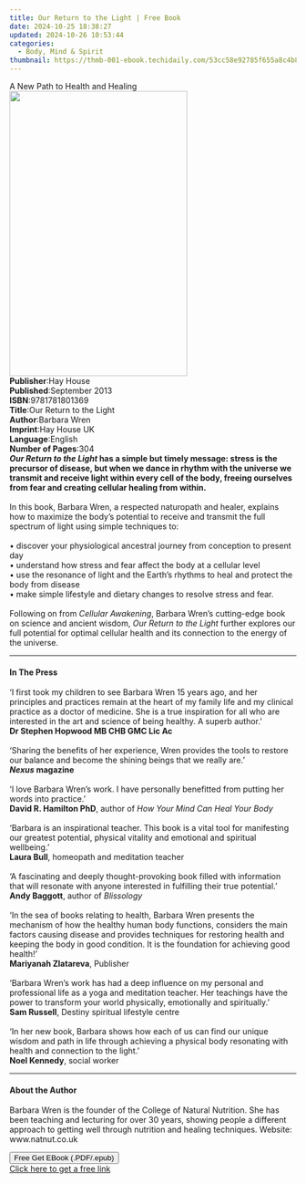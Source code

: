```yaml
---
title: Our Return to the Light | Free Book
date: 2024-10-25 18:38:27
updated: 2024-10-26 10:53:44
categories:
  - Body, Mind & Spirit
thumbnail: https://thmb-001-ebook.techidaily.com/53cc58e92785f655a8c4b82c6db14b3cc106b19137cdaae51fd0302177ca3cb3.jpg
---
```

<main id="book-container">
  <div class="flex flex-col">
    <div class="book-brief flex-1 py-6 px-4 sm:p-6 md:py-10 md:px-8">
      <!-- brief-->
      <div class="book-brief-main">A New Path to Health and Healing</div>
    </div>
    <div
      class="book-meta-info flex-1 grid gap-4 col-start-1 col-end-3 row-start-1 sm:mb-6 sm:grid-cols-4 lg:gap-6 lg:col-start-2 lg:row-end-6 lg:row-span-6 lg:mb-0"
    >
      <div
        class="book-meta-info-left place-content-center mt-4 p-4 text-sm leading-6 col-start-2 col-span-2 dark:text-slate-400"
      >
        <img
          class="w-full h-500 object-cover rounded-lg sm:h-255 sm:col-span-2 lg:col-span-full"
          src="https://img-001-ebook.techidaily.com/3f84646a4672f96abf3f1f4be5d78b1fc972a2d1062163ef2ab513681e71cbaa.jpg"
          alt=""
          width="312"
          height="500"
        />
      </div>
      <div
        class="book-meta-info-right mt-2 col-start-1 row-start-2 col-span-3 self-center"
      >
        <!-- meta data  -->
        <div class="flex flex-col px-4 md:px-8">
          <div class="flex-1">
            <strong>Publisher</strong>:<span class="px-2">Hay House</span>
          </div>
          <div class="flex-1">
            <strong>Published</strong>:<span class="px-2">September 2013</span>
          </div>
          <div class="flex-1">
            <strong>ISBN</strong>:<span class="px-2">9781781801369</span>
          </div>
          <div class="flex-1">
            <strong>Title</strong>:<span class="px-2"
              >Our Return to the Light</span
            >
          </div>
          <div class="flex-1">
            <strong>Author</strong>:<span class="px-2">Barbara Wren</span>
          </div>
          <div class="flex-1">
            <strong>Imprint</strong>:<span class="px-2">Hay House UK</span>
          </div>
          <div class="flex-1">
            <strong>Language</strong>:<span class="px-2">English</span>
          </div>
          <div class="flex-1">
            <strong>Number of Pages</strong>:<span class="px-2">304</span>
          </div>
        </div>
      </div>
    </div>
    <div class="book-description flex-1 py-6 px-4 sm:p-6 md:py-10 md:px-8">
      <div class="book-description-main">
        <div accordion-content="" id="description">
          <b
            ><i>Our Return to the Light</i> has a simple but timely message:
            stress is the precursor of disease, but when we dance in rhythm with
            the universe we transmit and receive light within every cell of the
            body, freeing ourselves from fear and creating cellular healing from
            within. </b
          ><br /><br />In this book, Barbara Wren, a respected naturopath and
          healer, explains how to maximize the body’s potential to receive and
          transmit the full spectrum of light using simple techniques to:<br /><br />•
          discover your physiological ancestral journey from conception to
          present day<br />• understand how stress and fear affect the body at a
          cellular level<br />• use the resonance of light and the Earth’s
          rhythms to heal and protect the body from disease<br />• make simple
          lifestyle and dietary changes to resolve stress and fear.<br /><br />Following
          on from <i>Cellular Awakening</i>, Barbara Wren’s cutting-edge book on
          science and ancient wisdom, <i>Our Return to the Light</i> further
          explores our full potential for optimal cellular health and its
          connection to the energy of the universe.
        </div>
        <div class="accordion-fader"></div>
      </div>
    </div>
    <div class="book-excerpts flex-1 py-6 px-4 sm:p-6 md:py-10 md:px-8">
      <!-- excerpts-->
      <div class="book-excerpts-main">
        <hr />
        <h4 class="placeholder placeholder-heading">
          <span>In The Press</span>
        </h4>
        <p>
          ‘I first took my children to see Barbara Wren 15 years ago, and her
          principles and practices remain at the heart of my family life and my
          clinical practice as a doctor of medicine. She is a true inspiration
          for all who are interested in the art and science of being healthy. A
          superb author.’<br /><b>Dr Stephen Hopwood MB CHB GMC Lic Ac</b
          ><br /><br />‘Sharing the benefits of her experience, Wren provides
          the tools to restore our balance and become the shining beings that we
          really are.’<br /><i><b>Nexus</b></i
          ><b>&nbsp;magazine</b><br /><br />‘I love Barbara Wren’s work. I have
          personally benefitted from putting her words into practice.’<br /><b
            >David R. Hamilton PhD</b
          >, author of&nbsp;<i>How Your Mind Can Heal Your Body</i
          ><br /><br />‘Barbara is an inspirational teacher. This book is a
          vital tool for manifesting our greatest potential, physical vitality
          and emotional and spiritual wellbeing.’<br /><b>Laura Bull</b>,
          homeopath and meditation teacher<br /><br />‘A fascinating and deeply
          thought-provoking book filled with information that will resonate with
          anyone interested in fulfilling their true potential.’<br /><b
            >Andy Baggott</b
          >, author of&nbsp;<i>Blissology</i><br /><br />‘In the sea of books
          relating to health, Barbara Wren presents the mechanism of how the
          healthy human body functions, considers the main factors causing
          disease and provides techniques for restoring health and keeping the
          body in good condition. It is the foundation for achieving good
          health!’<br /><b>Mariyanah Zlatareva</b>, Publisher&nbsp;<br />&nbsp;<br />‘Barbara
          Wren’s work has had a deep influence on my personal and professional
          life as a yoga and meditation teacher. Her teachings have the power to
          transform your world physically, emotionally and spiritually.’<br /><b
            >Sam Russell</b
          >, Destiny spiritual lifestyle centre<br /><br />‘In her new book,
          Barbara shows how each of us can find our unique wisdom and path in
          life through achieving a physical body resonating with health and
          connection to the light.’<br /><b>Noel&nbsp;Kennedy</b>, social worker
        </p>
      </div>
    </div>
    <div class="book-about-author flex-1 py-6 px-4 sm:p-6 md:py-10 md:px-8">
      <!-- about author-->
      <div class="book-main-author-main">
        <hr />
        <h4 class="placeholder placeholder-heading">
          <span>About the Author</span>
        </h4>
        <p>
          Barbara Wren is the founder of the College of Natural Nutrition. She
          has been teaching and lecturing for over 30 years, showing people a
          different approach to getting well through nutrition and healing
          techniques. Website: www.natnut.co.uk
        </p>
      </div>
    </div>
    <div class="book-free-get flex-1 py-6 px-4 sm:p-6 md:py-10 md:px-8">
      <button
        id="btn-free-get"
        class="bg-blue-500 hover:bg-blue-700 text-white font-bold py-2 px-4 rounded"
      >
        Free Get EBook (.PDF/.epub)
      </button>
      <div id="countdown-display" class="px-2 text-lg mt-2"></div>
      <a
        id="free-link"
        class="hidden bg-blue-500 hover:bg-blue-700 text-white font-bold py-2 px-4 rounded"
        href="https://www.ebooks.com/en-us/book/96317462/our-return-to-the-light/barbara-wren/"
        target="_blank"
        >Click here to get a free link</a
      >
    </div>
    <script>
      let countdownTime = 0;
      let countdownInterval = null;
      document
        .getElementById('btn-free-get')
        .addEventListener('click', startCountdown);
      function startCountdown() {
        countdownTime = new Date().getTime() + 60000 * 3;
        countdownInterval = setInterval(updateCountdown, 1000);
        document.getElementById('btn-free-get').disabled = true;
        document
          .getElementById('btn-free-get')
          .classList.add('bg-gray-500', 'cursor-not-allowed');
      }
      function updateCountdown() {
        let currentTime = new Date().getTime();
        let timeLeft = countdownTime - currentTime;
        let secondsLeft = Math.floor(timeLeft / 1000);
        document.getElementById('countdown-display').innerHTML =
          `Remaining time: ${secondsLeft} seconds.`;
        if (secondsLeft <= 0) {
          clearInterval(countdownInterval);
          document.getElementById('btn-free-get').classList.add('hidden');
          document.getElementById('free-link').classList.remove('hidden');
          document.getElementById('countdown-display').innerHTML = '';
        }
      }
    </script>
  </div>
</main>
